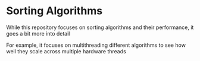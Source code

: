 # Sorting Algorithms
While this repository focuses on sorting algorithms and their performance, it goes a bit more into detail

For example, it focuses on multithreading different algorithms to see how well they scale across multiple hardware threads

